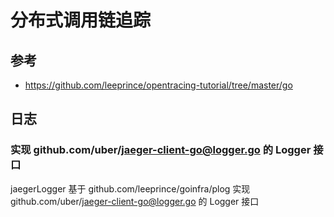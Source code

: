 # 分布式调用链追踪

## 参考
- https://github.com/leeprince/opentracing-tutorial/tree/master/go


## 日志
### 实现 github.com/uber/jaeger-client-go@logger.go 的 Logger 接口
jaegerLogger 基于 github.com/leeprince/goinfra/plog 实现 github.com/uber/jaeger-client-go@logger.go 的 Logger 接口
